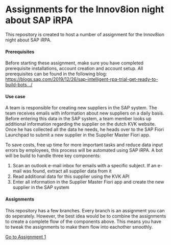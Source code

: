 # Assignments for the Innov8ion night about SAP iRPA
This repository is created to host a number of assignment for the Innov8ion night about SAP iRPA.

#### Prerequisites
Before starting these assignment, make sure you have completed prerequisite installations, account creation and account setup. All prerequisites can be found in the following blog:
https://blogs.sap.com/2019/12/26/sap-intelligent-rpa-trial-get-ready-to-build-bots.../

#### Use case
A team is responsible for creating new suppliers in the SAP system. The team receives emails with information about new suppliers on a daily basis. Before entering this data in the SAP system, a team member looks up additional information regarding the supplier on the dutch KVK website. Once he has collected all the data he needs, he heads over to the SAP Fiori Launchpad to submit a new supplier in the Supplier Master Fiori app.

To save costs, free up time for more important tasks and reduce data input errors by employees, this process will be automated using SAP iRPA. A bot will be build to handle three key components:

1. Scan an outlook e-mail inbox for emails with a specific subject. If an e-mail was found, extract all supplier data from it
2. Read additional data for this supplier using the KVK API
3. Enter all information in the Supplier Master Fiori app and create the new supplier in the SAP system

#### Assignments
This repository has a few branches. Every branch is an assignment you can do seperately. However, the best idea would be to combine the assignments to create a complete flow of the components above. This means you have to tweak the assignments to make them flow into eachother smoothly.

[Go to Assignment 1](https://github.com/Innov8ion-developer/SAP_iRPA_Assignments/tree/1_Scan_and_Read_Email/README.md)
